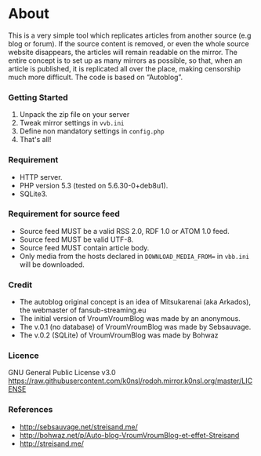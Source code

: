 # About

This is a very simple tool which replicates articles from another source (e.g blog or forum). If the source content is removed, or even the whole source website disappears, the articles will remain readable on the mirror. The entire concept is to set up as many mirrors as possible, so that, when an article is published, it is replicated all over the place, making censorship much  more difficult. The code is based on “Autoblog”.

### Getting Started ###
1.  Unpack the zip file on your server
2.  Tweak mirror settings in `vvb.ini`
3.  Define non mandatory settings in `config.php`
4.  That's all!

### Requirement ###
*	HTTP server.
*	PHP version 5.3 (tested on 5.6.30-0+deb8u1).
*	SQLite3.

### Requirement for source feed ##
*	Source feed MUST be a valid RSS 2.0, RDF 1.0 or ATOM 1.0 feed.
*	Source feed MUST be valid UTF-8.
*	Source feed MUST contain article body.
*	Only media from the hosts declared in `DOWNLOAD_MEDIA_FROM=` in `vbb.ini` will be downloaded.

### Credit ###
*	The autoblog original concept is an idea of Mitsukarenai (aka Arkados), the webmaster of fansub-streaming.eu
*	The initial version of VroumVroumBlog was made by an anonymous.
*	The v.0.1 (no database) of VroumVroumBlog was made by Sebsauvage.
*	The v.0.2 (SQLite) of VroumVroumBlog was made by Bohwaz

### Licence ###
GNU General Public License v3.0
https://raw.githubusercontent.com/k0nsl/rodoh.mirror.k0nsl.org/master/LICENSE

### References ###
*	http://sebsauvage.net/streisand.me/
*	http://bohwaz.net/p/Auto-blog-VroumVroumBlog-et-effet-Streisand
*	http://streisand.me/


